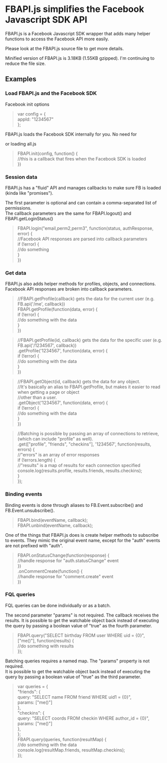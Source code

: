 # FBAPI.js simplifies the Facebook Javascript SDK API

FBAPI.js is a Facebook Javascript SDK wrapper that adds many helper functions to access the Facebook API more easily.

Please look at the FBAPI.js source file to get more details.  

Minified version of FBAPI.js is 3.18KB (1.55KB gzipped).  I'm continuing to reduce the file size.

## Examples

### Load FBAPI.js and the Facebook SDK

Facebook init options  

> var config = {  
>     appId: "1234567"  
> };  
    
FBAPI.js loads the Facebook SDK internally for you.  No need for <div id="fb-root"></div> or loading all.js  

> FBAPI.init(config, function() {  
>     //this is a callback that fires when the Facebook SDK is loaded  
> })  

### Session data

FBAPI.js has a "fluid" API and manages callbacks to make sure FB is loaded (kinda like "promises").

The first parameter is optional and can contain a comma-separated list of permissions.  
The callback parameters are the same for FBAPI.logout() and FBAPI.getLoginStatus()  

>  FBAPI.login("email,perm2,perm3", function(status, authResponse, error) {  
>      //Facebook API responses are parsed into callback parameters  
>      if (!error) {  
>          //do something  
>      }  
>  })  

### Get data

FBAPI.js also adds helper methods for profiles, objects, and connections.  
Facebook API responses are broken into callback parameters.

>  //FBAPI.getProfile(callback) gets the data for the current user (e.g. FB.api('/me', callback))  
>  FBAPI.getProfile(function(data, error) {  
>      if (!error) {  
>          //do something with the data  
>      }  
>  })  
  
>  //FBAPI.getProfile(id, callback) gets the data for the specific user (e.g. FB.api('/1234567', callback))  
>  .getProfile('1234567', function(data, error) {  
>      if (!error) {  
>          //do something with the data  
>      }  
>  })  
  
>  //FBAPI.getObject(id, callback) gets the data for any object.  
>  //It's basically an alias to FBAPI.getProfile, but makes it easier to read when getting a page or object  
>  //other than a user.  
>  .getObject('1234567', function(data, error) {  
>      if (!error) {  
>          //do something with the data  
>      }  
>  })  
  
>  //Batching is possible by passing an array of connections to retrieve, (which can include "profile" as well).  
>  .get(["profile", "friends", "checkins"], '1234567', function(results, errors) {  
>      //"errors" is an array of error responses  
>      if (!errors.length) {  
>          //"results" is a map of results for each connection specified  
>          console.log(results.profile, results.friends, results.checkins);  
>      }  
>  });  
  

### Binding events

Binding events is done through aliases to FB.Event.subscribe() and FB.Event.unsubscribe().

> FBAPI.bind(eventName, callback);  
> FBAPI.unbind(eventName, callback);  

One of the things that FBAPI.js does is create helper methods to subscribe to events.  They mimic 
the original event name, except for the "auth" events are not prefixed with "auth".

>  FBAPI.onStatusChange(function(response) {   
>      //handle response for "auth.statusChange" event  
>  })  
>  .onCommentCreate(function() {  
>      //handle response for "comment.create" event  
>  })  
  
### FQL queries

FQL queries can be done individually or as a batch.

The second parameter "params" is not required.  The callback receives the results. 
It is possible to get the watchable object back instead of executing the query 
by passing a boolean value of "true" as the fourth parameter.

> FBAPI.query("SELECT birthday FROM user WHERE uid = {0}", ["me()"], function(results) {  
>     //do something with results  
> });  

Batching queries requires a named map.  The "params" property is not required.  
It is possible to get the watchable object back instead of executing the query 
by passing a boolean value of "true" as the third parameter.

> var queries = {  
>     "friends": {  
>         query: "SELECT name FROM friend WHERE uid1 = {0}",  
>         params: ["me()"]  
>     },  
>     "checkins": {  
>         query: "SELECT coords FROM checkin WHERE author_id = {0}",  
>         params: ["me()"]  
>     },  
> };  
> FBAPI.query(queries, function(resultMap) {  
>     //do something with the data  
>     console.log(resultMap.friends, resultMap.checkins);  
> });  
